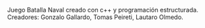 Juego Batalla Naval creado con c++ y programación estructurada.
Creadores: Gonzalo Gallardo, Tomas Peireti, Lautaro Olmedo.
